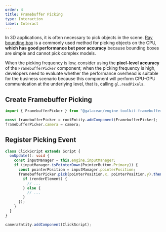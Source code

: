 ```yaml
---
order: 4
title: Framebuffer Picking
type: Interaction
label: Interact
---
```


In 3D applications, it is often necessary to pick objects in the scene. [Ray bounding box](/en/docs/physics-manager#ray-detection) is a commonly used method for picking objects on the CPU, **which has good performance but poor accuracy** because bounding boxes are simple and cannot pick complex models.

When the picking frequency is low, consider using the **pixel-level accuracy** of the `FramebufferPicker` component; when the picking frequency is high, developers need to evaluate whether the performance overhead is suitable for the business scenario because this component will perform CPU-GPU communication at the underlying level, that is, calling `gl.readPixels`.

<playground src="framebuffer-picker.ts"></playground>

## Create Framebuffer Picking

```typescript
import { FramebufferPicker } from "@galacean/engine-toolkit-framebuffer-picker";

const framebufferPicker = rootEntity.addComponent(FramebufferPicker);
framebufferPicker.camera = camera;
```

## Register Picking Event

```typescript
class ClickScript extends Script {
  onUpdate(): void {
    const inputManager = this.engine.inputManager;
    if (inputManager.isPointerDown(PointerButton.Primary)) {
      const pointerPosition = inputManager.pointerPosition;
      framebufferPicker.pick(pointerPosition.x, pointerPosition.y).then((renderElement) => {
        if (renderElement) {
          // ...
        } else {
          // ...
        }
      });
    }
  }
}

cameraEntity.addComponent(ClickScript);
```
